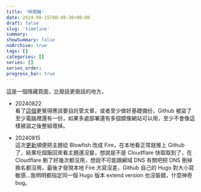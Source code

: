 ```yaml
---
title: '時間軸'
date: 2024-08-15T00:49:30+08:00
draft: false
slug: 'timeline'
summary: 
showSummary: false
noArchive: true
tags: []
categories: []
series: []
series_order: 
progress_bar: true
---
```



這是一個隱藏頁面，比廢話更廢話的地方。

* 20240822  
看了[這個](https://www.facebook.com/groups/honestaudio/posts/3643080962672094)更覺得應該要自託管文章，或者至少做好基礎備份，Github 被盜了至少電腦裡還有一份，如果多處部署還有多個鏡像網站可以用，至少不會像這樣被盜之後整組壞掉。

* 20240815  
這次[更新](/posts/20240728/)順便把主題從 Blowfish 改成 Fire，在本地看正常就推上 Github 了，結果吃個飯回來看主題還沒變，想說是不是 Cloudflare 快取取到了，在 Cloudflare 刪了好幾次都沒用，想說不可能跟網域 DNS 有關吧把 DNS 刪掉換名都沒用，最後才發現本地 Fire 大寫沒差，Github 自己的 Hugo 對大小寫敏感...我明明都指定同一個 Hugo 版本 extend version 也沒裝錯，什麼神奇 bug。
